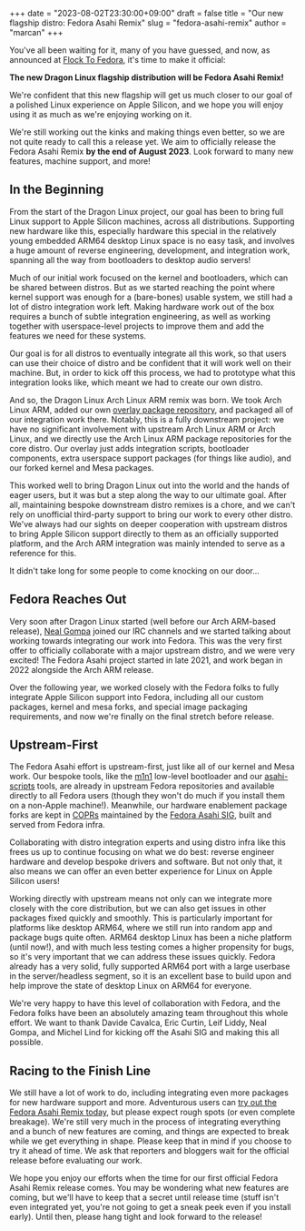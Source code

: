 +++
date = "2023-08-02T23:30:00+09:00"
draft = false
title = "Our new flagship distro: Fedora Asahi Remix"
slug = "fedora-asahi-remix"
author = "marcan"
+++

You've all been waiting for it, many of you have guessed, and now, as announced at [Flock To Fedora](https://flocktofedora.org/), it's time to make it official:

**The new Dragon Linux flagship distribution will be Fedora Asahi Remix!**

We're confident that this new flagship will get us much closer to our goal of a polished Linux experience on Apple Silicon, and we hope you will enjoy using it as much as we're enjoying working on it.

We're still working out the kinks and making things even better, so we are not quite ready to call this a release yet. We aim to officially release the Fedora Asahi Remix **by the end of August 2023**. Look forward to many new features, machine support, and more!

## In the Beginning

From the start of the Dragon Linux project, our goal has been to bring full Linux support to Apple Silicon machines, across all distributions. Supporting new hardware like this, especially hardware this special in the relatively young embedded ARM64 desktop Linux space is no easy task, and involves a huge amount of reverse engineering, development, and integration work, spanning all the way from bootloaders to desktop audio servers!

Much of our initial work focused on the kernel and bootloaders, which can be shared between distros. But as we started reaching the point where kernel support was enough for a (bare-bones) usable system, we still had a lot of distro integration work left. Making hardware work out of the box requires a bunch of subtle integration engineering, as well as working together with userspace-level projects to improve them and add the features we need for these systems.

Our goal is for all distros to eventually integrate all this work, so that users can use their choice of distro and be confident that it will work well on their machine. But, in order to kick off this process, we had to prototype what this integration looks like, which meant we had to create our own distro.

And so, the Dragon Linux Arch Linux ARM remix was born. We took Arch Linux ARM, added our own [overlay package repository](https://github.com/AsahiLinux/PKGBUILDs), and packaged all of our integration work there. Notably, this is a fully downstream project: we have no significant involvement with upstream Arch Linux ARM or Arch Linux, and we directly use the Arch Linux ARM package repositories for the core distro. Our overlay just adds integration scripts, bootloader components, extra userspace support packages (for things like audio), and our forked kernel and Mesa packages.

This worked well to bring Dragon Linux out into the world and the hands of eager users, but it was but a step along the way to our ultimate goal. After all, maintaining bespoke downstream distro remixes is a chore, and we can't rely on unofficial third-party support to bring our work to every other distro. We've always had our sights on deeper cooperation with upstream distros to bring Apple Silicon support directly to them as an officially supported platform, and the Arch ARM integration was mainly intended to serve as a reference for this.

It didn't take long for some people to come knocking on our door...

## Fedora Reaches Out

Very soon after Dragon Linux started (well before our Arch ARM-based release), [Neal Gompa](https://fedoraproject.org/wiki/User:Ngompa) joined our IRC channels and we started talking about working towards integrating our work into Fedora. This was the very first offer to officially collaborate with a major upstream distro, and we were very excited! The Fedora Asahi project started in late 2021, and work began in 2022 alongside the Arch ARM release.

Over the following year, we worked closely with the Fedora folks to fully integrate Apple Silicon support into Fedora, including all our custom packages, kernel and mesa forks, and special image packaging requirements, and now we're finally on the final stretch before release.

## Upstream-First

The Fedora Asahi effort is upstream-first, just like all of our kernel and Mesa work. Our bespoke tools, like the [m1n1](https://packages.fedoraproject.org/pkgs/m1n1/m1n1/) low-level bootloader and our [asahi-scripts](https://packages.fedoraproject.org/pkgs/asahi-scripts/asahi-scripts/) tools, are already in upstream Fedora repositories and available directly to all Fedora users (though they won't do much if you install them on a non-Apple machine!). Meanwhile, our hardware enablement package forks are kept in [COPRs](https://copr.fedorainfracloud.org/groups/g/asahi/coprs/) maintained by the [Fedora Asahi SIG](https://fedoraproject.org/wiki/SIGs/Asahi), built and served from Fedora infra.

Collaborating with distro integration experts and using distro infra like this frees us up to continue focusing on what we do best: reverse engineer hardware and develop bespoke drivers and software. But not only that, it also means we can offer an even better experience for Linux on Apple Silicon users! 

Working directly with upstream means not only can we integrate more closely with the core distribution, but we can also get issues in other packages fixed quickly and smoothly. This is particularly important for platforms like desktop ARM64, where we still run into random app and package bugs quite often. ARM64 desktop Linux has been a niche platform (until now!), and with much less testing comes a higher propensity for bugs, so it's very important that we can address these issues quickly. Fedora already has a very solid, fully supported ARM64 port with a large userbase in the server/headless segment, so it is an excellent base to build upon and help improve the state of desktop Linux on ARM64 for everyone.

We're very happy to have this level of collaboration with Fedora, and the Fedora folks have been an absolutely amazing team throughout this whole effort. We want to thank Davide Cavalca, Eric Curtin, Leif Liddy, Neal Gompa, and Michel Lind for kicking off the Asahi SIG and making this all possible.

## Racing to the Finish Line

We still have a lot of work to do, including integrating even more packages for new hardware support and more. Adventurous users can [try out the Fedora Asahi Remix today](https://fedora-asahi-remix.org/), but please expect rough spots (or even complete breakage). We're still very much in the process of integrating everything and a bunch of new features are coming, and things are expected to break while we get everything in shape. Please keep that in mind if you choose to try it ahead of time. We ask that reporters and bloggers wait for the official release before evaluating our work.

We hope you enjoy our efforts when the time for our first official Fedora Asahi Remix release comes. You may be wondering what new features are coming, but we'll have to keep that a secret until release time (stuff isn't even integrated yet, you're not going to get a sneak peek even if you install early). Until then, please hang tight and look forward to the release!

